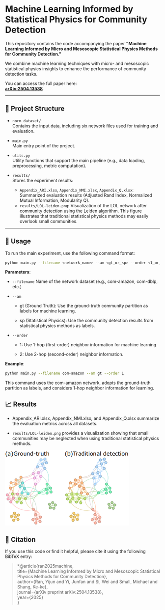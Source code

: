 # Machine Learning Informed by Statistical Physics for Community Detection

This repository contains the code accompanying the paper **"Machine Learning Informed by Micro and Mesoscopic Statistical Physics Methods for Community Detection."**

We combine machine learning techniques with micro- and mesoscopic statistical physics insights to enhance the performance of community detection tasks.

You can access the full paper here:  
[**arXiv:2504.13538**](https://arxiv.org/abs/2504.13538)

---

## 📂 Project Structure

- `norm_dataset/`  
  Contains the input data, including six network files used for training and evaluation.

- `main.py`  
  Main entry point of the project.

- `utils.py`  
  Utility functions that support the main pipeline (e.g., data loading, preprocessing, metric computation).

- `results/`  
  Stores the experiment results:
  - `Appendix_ARI.xlsx`, `Appendix_NMI.xlsx`, `Appendix_Q.xlsx`: Summarized evaluation results (Adjusted Rand Index, Normalized Mutual Information, Modularity Q).
  - `results/LOL-leiden.png`: Visualization of the LOL network after community detection using the Leiden algorithm. This figure illustrates that traditional statistical physics methods may easily overlook small communities.

---

## 🚀 Usage

To run the main experiment, use the following command format:

```bash
python main.py --filename <network_name> --am <gt_or_sp> --order <1_or_2>
```
**Parameters**:

- `--filename`
Name of the network dataset (e.g., com-amazon, com-dblp, etc.)

- `--am`

  - gt (Ground Truth): Use the ground-truth community partition as labels for machine learning.

  - sp (Statistical Physics): Use the community detection results from statistical physics methods as labels.

- `--order`

  - 1: Use 1-hop (first-order) neighbor information for machine learning.

  - 2: Use 2-hop (second-order) neighbor information.

**Example**:
```bash
python main.py --filename com-amazon --am gt --order 1
```

This command uses the com-amazon network, adopts the ground-truth partition as labels, and considers 1-hop neighbor information for learning.

## 📈 Results
- Appendix_ARI.xlsx, Appendix_NMI.xlsx, and Appendix_Q.xlsx summarize the evaluation metrics across all datasets.


- `results/LOL-leiden.png` provides a visualization showing that small communities may be neglected when using traditional statistical physics methods.

![img](results/LOL-leiden.png) 

## 📄 Citation
If you use this code or find it helpful, please cite it using the following BibTeX entry:

> *@article{ran2025machine,\
  title={Machine Learning Informed by Micro and Mesoscopic Statistical Physics Methods for Community Detection},\
  author={Ran, Yijun and Yi, Junfan and Si, Wei and Small, Michael and Shang, Ke-ke},\
  journal={arXiv preprint arXiv:2504.13538},\
  year={2025}\
}
